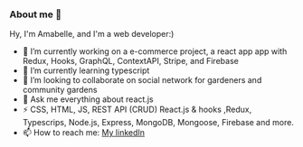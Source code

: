 ### About me 👋

Hy, I'm Amabelle, and I'm a web developer:) 

- 🔭 I’m currently working on a e-commerce project, a react app app with Redux, Hooks, GraphQL, ContextAPI, Stripe, and Firebase
- 🌱 I’m currently learning typescript
- 👯 I’m looking to collaborate on social network for gardeners and community gardens
- 💬 Ask me everything about react.js
- ⚡ CSS, HTML, JS, REST API (CRUD) React.js & hooks ,Redux, Typescrips, Node.js, Express, MongoDB, Mongoose, Firebase and more.
- 📫 How to reach me: [My linkedIn](https://www.linkedin.com/in/amabelle-trachtenberg/)

<!--
**amabelleS/amabelleS** is a ✨ _special_ ✨ repository because its `README.md` (this file) appears on your GitHub profile.

Here are some ideas to get you started:

- 🔭 I’m currently working on my protfolio
- 🌱 I’m currently learning typescript
- 👯 I’m looking to collaborate on ...
- 🤔 I’m looking for help with ...
- 💬 Ask me about react
- 📫 How to reach me: ...
- 😄 Pronouns: ...
- ⚡ Fun fact: ...
-->
